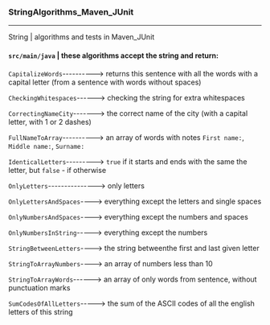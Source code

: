 ### StringAlgorithms_Maven_JUnit ###
***
String | algorithms and tests in Maven_JUnit

#### `src/main/java` | these algorithms accept the string and return: ####

`CapitalizeWords`----------> returns this sentence with all the words with a capital letter (from a sentence with words without spaces)

`CheckingWhitespaces`------> checking the string for extra whitespaces

`CorrectingNameCity`-------> the correct name of the city (with a capital letter, with 1 or 2 dashes)

`FullNameToArray`----------> an array of words with notes `First name:`, `Middle name:`, `Surname:`

`IdenticalLetters`---------> `true` if it starts and ends with the same the letter, but `false` - if otherwise

`OnlyLetters`---------------> only letters

`OnlyLettersAndSpaces`----> everything except the letters and single spaces

`OnlyNumbersAndSpaces`----> everything except the numbers and spaces

`OnlyNumbersInString`-----> everything except the numbers

`StringBetweenLetters`----> the string betweenthe first and last given letter

`StringToArrayNumbers`----> an array of numbers less than 10

`StringToArrayWords`------> an array of only words from sentence, without punctuation marks

`SumCodesOfAllLetters`-----> the sum of the ASCII codes of all the english letters of this string
